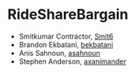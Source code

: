 # RideShareBargain


- Smitkumar Contractor, [Smit6](https://github.com/Smit6)
- Brandon Ekbatani, [bekbatani](https://github.com/brandonekbatani)
- Anis Sahnoun, [asahnoun](https://github.com/asahnoun)
- Stephen Anderson, [axanimander](https://github.com/axanimander)
